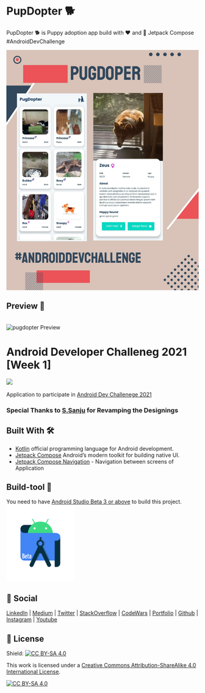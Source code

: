 # PupDopter :dog2:
PupDopter :dog2: is Puppy adoption app build with :heart: and :rocket: Jetpack Compose #AndroidDevChallenge

<img src="./pubdoper_preview.jpg" align=center width=800px alt="pugdopter Preview"/>


## Preview :movie_camera:
<br>
<img src="./pugdopter.gif" alt="pugdopter Preview"/>
<br>

# Android Developer Challeneg 2021 [Week 1]
<div>
    <img src="https://1.bp.blogspot.com/-d6KGTLsbI3M/YDQSlsM1LXI/AAAAAAAAQHQ/bFFOakT2je4o-y0oPCfW9gzBjuqmfi4dQCLcBGAsYHQ/s0/Screen%2BShot%2B2021-02-11%2Bat%2B10.58.49.png" height=200px />
</div>

Application to participate in [Android Dev Challenege 2021](https://android-developers.googleblog.com/2021/02/android-dev-challenge-lift-off-with.html)


### Special Thanks to [S.Sanju](https://github.com/Spikeysanju) for Revamping the Designings

## Built With 🛠
- [Kotlin](https://kotlinlang.org/) official programming language for Android development.
- [Jetpack Compose](https://developer.android.com/jetpack/compose) Android’s modern toolkit for building native UI.
- [Jetpack Compose Navigation](https://developer.android.com/jetpack/compose/navigation) - Navigation between screens of Application

## Build-tool 🧰
You need to have [Android Studio Beta 3 or above](https://developer.android.com/studio/preview) to build this project.
<br>
<img src="./beta_android.png" height="200" alt="Beta-studio"/>
<br>

## :eyes: Social
[LinkedIn](https://bit.ly/ch8n-linkdIn) |
[Medium](https://bit.ly/ch8n-medium-blog) |
[Twitter](https://bit.ly/ch8n-twitter) |
[StackOverflow](https://bit.ly/ch8n-stackOflow) |
[CodeWars](https://bit.ly/ch8n-codewar) |
[Portfolio](https://bit.ly/ch8n-home) |
[Github](https://bit.ly/ch8n-git) |
[Instagram](https://bit.ly/ch8n-insta) |
[Youtube](https://bit.ly/ch8n-youtube)


## :cop: License
Shield: [![CC BY-SA 4.0][cc-by-sa-shield]][cc-by-sa]

This work is licensed under a
[Creative Commons Attribution-ShareAlike 4.0 International License][cc-by-sa].

[![CC BY-SA 4.0][cc-by-sa-image]][cc-by-sa]

[cc-by-sa]: http://creativecommons.org/licenses/by-sa/4.0/
[cc-by-sa-image]: https://licensebuttons.net/l/by-sa/4.0/88x31.png
[cc-by-sa-shield]: https://img.shields.io/badge/License-CC%20BY--SA%204.0-lightgrey.svg

